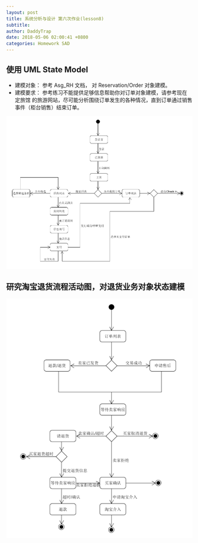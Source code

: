 ```yaml
---
layout: post
title: 系统分析与设计 第六次作业(lesson8)
subtitle:
author: DaddyTrap
date: 2018-05-06 02:00:41 +0800
categories: Homework SAD
---
```


## 使用 UML State Model

+ 建模对象： 参考 Asg_RH 文档， 对 Reservation/Order 对象建模。
+ 建模要求： 参考练习不能提供足够信息帮助你对订单对象建模，请参考现在 定旅馆 的旅游网站，尽可能分析围绕订单发生的各种情况，直到订单通过销售事件（柜台销售）结束订单。

![](/assets/sad-6/hotel-state.png)

## 研究淘宝退货流程活动图，对退货业务对象状态建模

![](/assets/sad-6/taobao.png)
